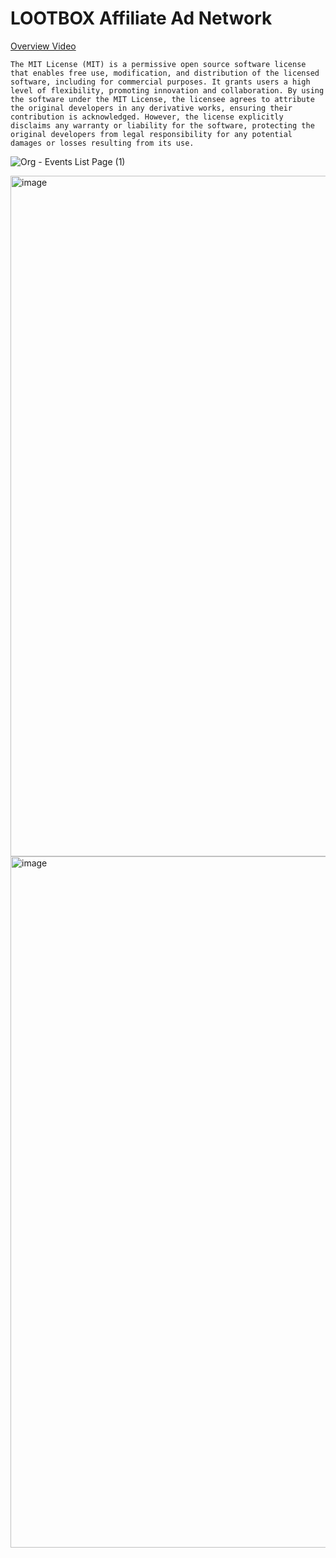 # LOOTBOX Affiliate Ad Network

[Overview Video](https://drive.google.com/file/d/1kM8IeodBU4TMKoZrt4kHuFSqAzBcJmFO/view?usp=sharing)


```
The MIT License (MIT) is a permissive open source software license that enables free use, modification, and distribution of the licensed software, including for commercial purposes. It grants users a high level of flexibility, promoting innovation and collaboration. By using the software under the MIT License, the licensee agrees to attribute the original developers in any derivative works, ensuring their contribution is acknowledged. However, the license explicitly disclaims any warranty or liability for the software, protecting the original developers from legal responsibility for any potential damages or losses resulting from its use.
```

![Org - Events List Page (1)](https://user-images.githubusercontent.com/96885027/190831532-a9b71ba4-0dcf-4df0-821e-14a78a5c4a30.png)

<img width="1089" alt="image" src="https://user-images.githubusercontent.com/96885027/235134788-ea3ac084-3aa1-496b-bbbb-44d6fa4e6fb2.png">

<img width="1106" alt="image" src="https://user-images.githubusercontent.com/96885027/235134912-89659dc5-11b3-4d5a-8bc7-03cd32755c1e.png">
